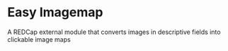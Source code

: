 # Easy Imagemap

A REDCap external module that converts images in descriptive fields into clickable image maps

